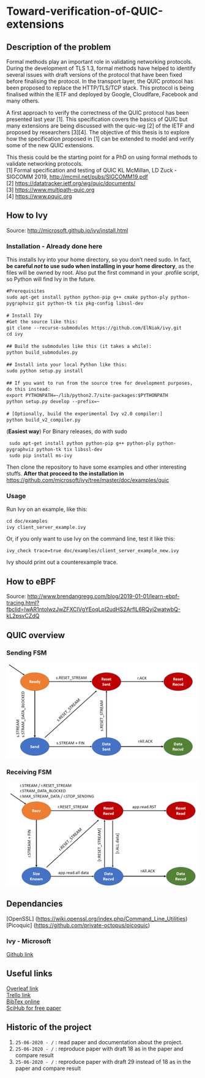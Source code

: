 # Toward-verification-of-QUIC-extensions

## Description of the problem
Formal methods play an important role in validating networking protocols. During the development of TLS 1.3, formal methods have helped to identify several issues with draft versions of the protocol that have been fixed before finalising the protocol. In the transport layer, the QUIC protocol has been proposed to replace the HTTP/TLS/TCP stack. This protocol is being finalised within the IETF and deployed by Google, Cloudlfare, Facebook and many others.     

A first approach to verify the correctness of the QUIC protocol has been presented last year [1]. This specification covers the basics of QUIC but many extensions are being discussed with the quic-wg [2] of the IETF and proposed by researchers [3][4]. The objective of this thesis is to explore how the specification proposed in [1] can be extended to model and verify some of the new QUIC extensions.       

This thesis could be the starting point for a PhD on using formal methods to validate networking protocols.     
[1] Formal specification and testing of QUIC   KL McMillan, LD Zuck - SIGCOMM 2019, http://mcmil.net/pubs/SIGCOMM19.pdf  
[2] https://datatracker.ietf.org/wg/quic/documents/  
[3] https://www.multipath-quic.org  
[4] https://www.pquic.org

## How to Ivy
Source: http://microsoft.github.io/ivy/install.html
### Installation - Already done here
This installs Ivy into your home directory, so you don’t need sudo. In fact, **be careful *not* to use sudo when installing in your home directory**, as the files will be owned by root. Also put the first command in your .profile script, so Python will find Ivy in the future.
```shell
#Prerequisites
sudo apt-get install python python-pip g++ cmake python-ply python-pygraphviz git python-tk tix pkg-config libssl-dev

# Install IVy
#Get the source like this:
git clone --recurse-submodules https://github.com/ElNiak/ivy.git
cd ivy

## Build the submodules like this (it takes a while):
python build_submodules.py

## Install into your local Python like this:
sudo python setup.py install

## If you want to run from the source tree for development purposes, do this instead:
export PYTHONPATH=~/lib/python2.7/site-packages:$PYTHONPATH
python setup.py develop --prefix=~

# [Optionally, build the experimental Ivy v2.0 compiler:]
python build_v2_compiler.py
```

(**Easiest way**) For Binary releases, do with sudo
```shell
 sudo apt-get install python python-pip g++ python-ply python-pygraphviz python-tk tix libssl-dev
 sudo pip install ms-ivy
```

Then clone the repository to have some examples and other interesting stuffs. 
**After that proceed to the installation in** https://github.com/microsoft/ivy/tree/master/doc/examples/quic 
### Usage
Run Ivy on an example, like this:
```shell
cd doc/examples
ivy client_server_example.ivy
```
Or, if you only want to use Ivy on the command line, test it like this:
```shell
ivy_check trace=true doc/examples/client_server_example_new.ivy
```
Ivy should print out a counterexample trace.

## How to eBPF
Source: http://www.brendangregg.com/blog/2019-01-01/learn-ebpf-tracing.html?fbclid=IwAR1ntolwzJwZFXCIVgYEoqLpI2udHS2ArflL6RQyi2watwbQ-kL2psvCZdQ




## QUIC overview
### Sending FSM
![alt text](https://github.com/ElNiak/Toward-verification-of-QUIC-extensions/blob/master/rapport/sentFSM.PNG)

### Receiving FSM
![alt text](https://github.com/ElNiak/Toward-verification-of-QUIC-extensions/blob/master/rapport/rcvdFSM.PNG)

## Dependancies

[OpenSSL] (https://wiki.openssl.org/index.php/Command_Line_Utilities)
[Picoquic] (https://github.com/private-octopus/picoquic)

### Ivy - Microsoft
[Github link](https://github.com/microsoft/ivy/tree/master/doc/examples/quic)

## Useful links
[Overleaf link](https://www.overleaf.com/4756785148nycvgbzrpcrb)  
[Trello link](https://trello.com/invite/b/umxKNP0a/a23a28a91982965e8f4071172df443dc/toward-verification-of-quic-extensions)  
[BibTex online](https://www.bibme.org/bibtex)  
[SciHub for free paper](https://sci-hub.tw/)

## Historic of the project
1. `25-06-2020 - /` : read paper and documentation about the project. 
2. `25-06-2020 - /` : reproduce paper with draft 18 as in the paper and compare result
2. `25-06-2020 - /` : reproduce paper with draft 29 instead of 18 as in the paper and compare result
